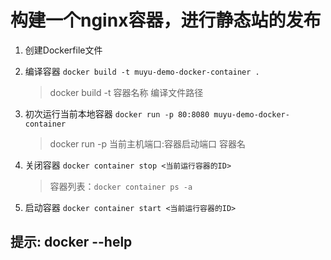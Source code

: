 # 构建一个nginx容器，进行静态站的发布

1. 创建Dockerfile文件
2. 编译容器 `docker build -t muyu-demo-docker-container .`

    > docker build -t 容器名称 编译文件路径

3. 初次运行当前本地容器 `docker run -p 80:8080 muyu-demo-docker-container`

    > docker run -p 当前主机端口:容器启动端口 容器名

4. 关闭容器 `docker container stop <当前运行容器的ID>`

    > 容器列表：`docker container ps -a`

5. 启动容器 `docker container start <当前运行容器的ID>`

## 提示: docker --help 
